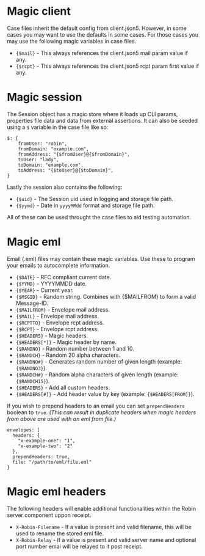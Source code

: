 Magic client
============

Case files inherit the default config from client.json5.
However, in some cases you may want to use the defaults in some cases.
For those cases you may use the following magic variables in case files.

- `{$mail}` - This always references the client.json5 mail param value if any.
- `{$rcpt}` - This always references the client.json5 rcpt param first value if any.


Magic session
=============

The Session object has a magic store where it loads up CLI params, properties file data and data from external assertions.
It can also be seeded using a `$` variable in the case file like so:

    $: {
        fromUser: "robin",
        fromDomain: "example.com",
        fromAddress: "{$fromUser}@{$fromDomain}",
        toUser: "lady",
        toDomain: "example.com",
        toAddress: "{$toUser}@{$toDomain}",
    }

Lastly the session also contains the following:
- `{$uid}` - The Session uid used in logging and storage file path.
- `{$yymd}` - Date in `yyyyMMdd` format and storage file path.

All of these can be used throught the case files to aid testing automation.


Magic eml
=========

Email (.eml) files may contain these magic variables.
Use these to program your emails to autocomplete information.

- `{$DATE}` - RFC compliant current date.
- `{$YYMD}` - YYYYMMDD date.
- `{$YEAR}` - Current year.
- `{$MSGID}` - Random string. Combines with {$MAILFROM} to form a valid Message-ID.
- `{$MAILFROM}` - Envelope mail address.
- `{$MAIL}` - Envelope mail address.
- `{$RCPTTO}` - Envelope rcpt address.
- `{$RCPT}` - Envelope rcpt address.
- `{$HEADERS}` - Magic headers.
- `{$HEADERS[*]}` - Magic header by name.
- `{$RANDNO}` - Random number between 1 and 10.
- `{$RANDCH}` - Random 20 alpha characters.
- `{$RANDNO#}` - Generates random number of given length (example: `{$RANDNO3}`).
- `{$RANDCH#}` - Random alpha characters of given length (example: `{$RANDCH15}`).
- `{$HEADERS}` - Add all custom headers.
- `{$HEADERS[#]}` - Add header value by key (example: `{$HEADERS[FROM]}`).

If you wish to prepend headers to an email you can set `prependHeaders` boolean to `true`.
_(This can result in duplicate headers when magic headers from above are used with an eml from file.)_  

    envelopes: [
      headers: {
        "x-example-one": "1",
        "x-example-two": "2"
      },
      prependHeaders: true,
      file: "/path/to/eml/file.eml"
    }


Magic eml headers
=================

The following headers will enable additional functionalities within the Robin server component uppon receipt.

- `X-Robin-Filename` - If a value is present and valid filename, this will be used to rename the stored eml file.
- `X-Robin-Relay` - If a value is present and valid server name and optional port number emai will be relayed to it post receipt.
